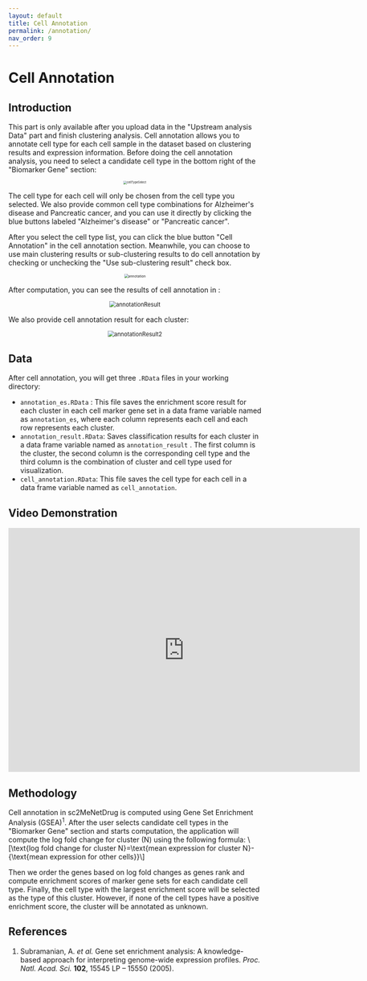 ```yaml
---
layout: default
title: Cell Annotation
permalink: /annotation/
nav_order: 9
---
```


# Cell Annotation

## Introduction

This part is only available after you upload data in the "Upstream analysis Data" part and finish clustering analysis. Cell annotation allows you to annotate cell type for each cell sample in the dataset based on clustering results and expression information. Before doing the cell annotation analysis, you need to select a candidate cell type in the bottom right of the "Biomarker Gene" section:

<p align="center"><img src="../pic/cellTypeSelect.png" alt="cellTypeSelect" style="zoom:40%;" /></p>

The cell type for each cell will only be chosen from the cell type you selected. We also provide common cell type combinations for Alzheimer's disease and Pancreatic cancer, and you can use it directly by clicking the blue buttons labeled "Alzheimer's disease" or "Pancreatic cancer".

After you select the cell type list, you can click the blue button "Cell Annotation" in the cell annotation section. Meanwhile, you can choose to use main clustering results or sub-clustering results to do cell annotation by checking or unchecking the "Use sub-clustering result" check box.

<p align="center"><img src="../pic/annotation.png" alt="annotation" style="zoom:50%;" /></p>

After computation, you can see the results of cell annotation in :

<p align="center"><img src="../pic/annotationResult.png" alt="annotationResult" style="zoom:80%;" /></p>

We also provide cell annotation result for each cluster:

<p align="center"><img src="../pic/annotationResult2.png" alt="annotationResult2" style="zoom:80%;" /></p>

## Data

After cell annotation, you will get three `.RData` files in your working directory:

* `annotation_es.RData` : This file saves the enrichment score result for each cluster in each cell marker gene set in a data frame variable named as `annotation_es`, where each column represents each cell and each row represents each cluster.
* `annotation_result.RData`: Saves classification results for each cluster in a data frame variable named as `annotation_result` . The first column is the cluster, the second column is the corresponding cell type and the third column is the combination of cluster and cell type used for visualization.
* `cell_annotation.RData`: This file saves the cell type for each cell in a data frame variable named as `cell_annotation`. 



## Video Demonstration

<iframe width="700" height="485" src="https://www.youtube.com/embed/Ssd2Rg8Zf_g" frameborder="0" allow="accelerometer; autoplay; clipboard-write; encrypted-media; gyroscope; picture-in-picture" allowfullscreen></iframe>



## Methodology

Cell annotation in sc2MeNetDrug is computed using Gene Set Enrichment Analysis (GSEA)<sup>1</sup>. After the user selects candidate cell types in the "Biomarker Gene" section and starts computation, the application will compute the log fold change for cluster \(N​\) using the following formula:
\\[\text{log fold change for cluster N}=\text{mean expression for cluster N}-{\text{mean expression for other cells}}\\]

Then we order the genes based on log fold changes as genes rank and compute enrichment scores of marker gene sets for each candidate cell type. Finally, the cell type with the largest enrichment score will be selected as the type of this cluster. However, if none of the cell types have a positive enrichment score, the cluster will be annotated as unknown. 



## References

1. Subramanian, A. *et al.* Gene set enrichment analysis: A knowledge-based approach for interpreting genome-wide expression profiles. *Proc. Natl. Acad. Sci.* **102**, 15545 LP – 15550 (2005).